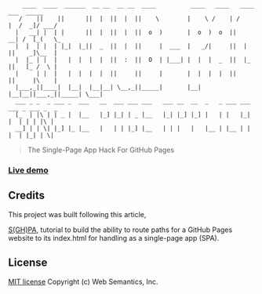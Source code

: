 ```   
    ____  ____  ______  __ __  __ __  ____          ____   ____   ____    ___  _____
   /    ||    ||      ||  |  ||  |  ||    \        |    \ /    | /    |  /  _]/ ___/
  |   __| |  | |      ||  |  ||  |  ||  o  )       |  o  )  o  ||   __| /  [_(   \_
  |  |  | |  | |_|  |_||  _  ||  |  ||     |  ___  |   _/|     ||  |  ||    _]\__  |
  |  |_ | |  |   |  |  |  |  ||  :  ||  O  | |___| |  |  |  _  ||  |_ ||   [_ /  \ |
  |     | |  |   |  |  |  |  ||     ||     |       |  |  |  |  ||     ||     |\    |
  |___,_||____|  |__|  |__|__| \__,_||_____|       |__|  |__|__||___,_||_____| \___|
  ___ _ _  _ ___ _  ___   __  ___ ___ ___   ___ __  __  _   _ ___ ___ ___ _ ___ _  _
  [_  | |\ | | _ |  |__   |_] |_| | _ |__   |_| |_] |_] |   | |   |_|  |  | | | |\ |
  __] | | \| |_] |_ |__   |   | | |_] |__   | | |   |   |__ | |__ | |  |  | |_| | \|

```

> The Single-Page App Hack For GitHub Pages

### [Live demo](http://websemantics.github.io/gh-pages-spa/)


## Credits

This project was built following this article,

[S(GH)PA](https://www.smashingmagazine.com/2016/08/sghpa-single-page-app-hack-github-pages/), tutorial to build the ability to route paths for a GitHub Pages website to its index.html for handling as a single-page app (SPA).


## License

[MIT license](http://opensource.org/licenses/mit-license.php)
Copyright (c) Web Semantics, Inc.
